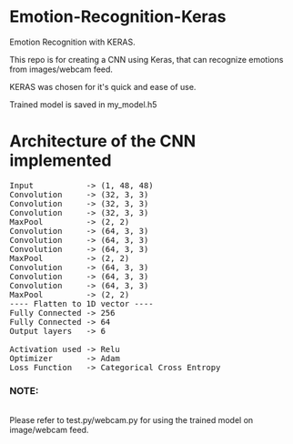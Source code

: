 # Emotion-Recognition-Keras
Emotion Recognition with KERAS.

This repo is for creating a CNN using Keras, that can recognize emotions from images/webcam feed.

KERAS was chosen for it's quick and ease of use.

Trained model is saved in my_model.h5

# Architecture of the CNN implemented
<pre>
Input           -> (1, 48, 48)
Convolution     -> (32, 3, 3)
Convolution     -> (32, 3, 3)
Convolution     -> (32, 3, 3)
MaxPool         -> (2, 2)
Convolution     -> (64, 3, 3)
Convolution     -> (64, 3, 3)
Convolution     -> (64, 3, 3)
MaxPool         -> (2, 2)
Convolution     -> (64, 3, 3)
Convolution     -> (64, 3, 3)
Convolution     -> (64, 3, 3)
MaxPool         -> (2, 2)
---- Flatten to 1D vector ----
Fully Connected -> 256
Fully Connected -> 64
Output layers   -> 6

Activation used -> Relu
Optimizer       -> Adam
Loss Function   -> Categorical Cross Entropy
</pre>
<h3>NOTE:</h3>
<br>
Please refer to test.py/webcam.py for using the trained model on image/webcam feed.
